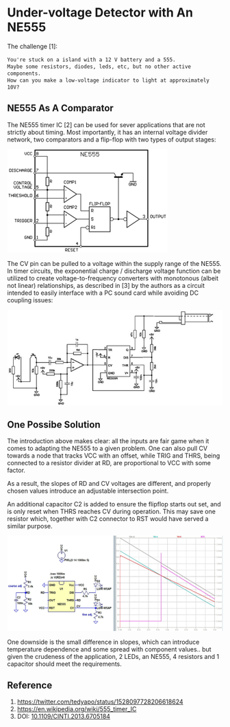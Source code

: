 # Under-voltage Detector with An NE555

The challenge [1]:

	You're stuck on a island with a 12 V battery and a 555. 
	Maybe some resistors, diodes, leds, etc, but no other active components.
	How can you make a low-voltage indicator to light at approximately 10V?
	
	
## NE555 As A Comparator

The NE555 timer IC [2] can be used for sever applications that are not strictly about timing. Most importantly, it has an internal voltage divider network, two comparators and a flip-flop with two types of output stages:

![](img/wiki_555_block_diag.png)

The CV pin can be pulled to a voltage within the supply range of the NE555. In timer circuits, the exponential charge / discharge voltage function can be utilized to create voltage-to-frequency converters with monotonous (albeit not linear) relationships, as described in \[3\] by the authors as a circuit intended to easily interface with a PC sound card while avoiding DC coupling issues:

![](img/Schematic-of-the-NE-555-frequency-modulation-measurement-circuit-The-signal-of-the_W640.jpg)

## One Possibe Solution

The introduction above makes clear: all the inputs are fair game when it comes to adapting the NE555 to a given problem. One can also pull CV towards a node that tracks VCC with an offset, while TRIG and THRS, being connected to a resistor divider at RD, are proportional to VCC with some factor.

As a result, the slopes of RD and CV voltages are different, and properly chosen values introduce an adjustable intersection point.

An additional capacitor C2 is added to ensure the flipflop starts out set, and is only reset when THRS reaches CV during operation. This may save one resistor which, together with C2 connector to RST would have served a similar purpose.

![](img/solution_schematic.jpg)

One downside is the small difference in slopes, which can introduce temperature dependence and some spread with component values.. but given the crudeness of the application, 2 LEDs, an NE555, 4 resistors and 1 capacitor should meet the requirements.

## Reference

1. https://twitter.com/tedyapo/status/1528097728206618624
2. https://en.wikipedia.org/wiki/555_timer_IC
3. DOI: [10.1109/CINTI.2013.6705184](https://www.researchgate.net/publication/257592174_Low-cost_photoplethysmograph_solutions_using_the_Raspberry_Pi)